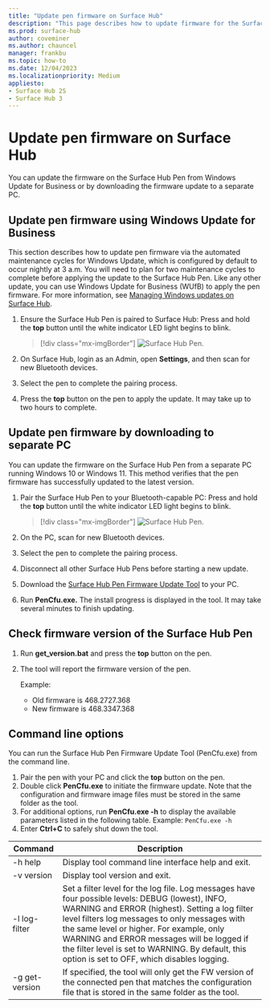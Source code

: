 ```yaml
---
title: "Update pen firmware on Surface Hub"
description: "This page describes how to update firmware for the Surface Hub Pen"
ms.prod: surface-hub
author: coveminer
ms.author: chauncel
manager: frankbu
ms.topic: how-to
ms.date: 12/04/2023
ms.localizationpriority: Medium
appliesto:
- Surface Hub 2S
- Surface Hub 3
---
```



# Update pen firmware on Surface Hub

You can update the firmware on the Surface Hub Pen from Windows Update for Business or by downloading the firmware update to a separate PC.

## Update pen firmware using Windows Update for Business

This section describes how to update pen firmware via the automated maintenance cycles for Windows Update, which is configured by default to occur nightly at 3 a.m. You will need to plan for two maintenance cycles to complete before applying the update to the Surface Hub Pen. Like any other update, you can use Windows Update for Business (WUfB) to apply the pen firmware. For more information, see [Managing Windows updates on Surface Hub](manage-windows-updates-for-surface-hub.md).

1. Ensure the Surface Hub Pen is paired to Surface Hub: Press and hold the **top** button until the white indicator LED light begins to blink.

    > [!div class="mx-imgBorder"]
    > ![Surface Hub Pen.](images/sh2-pen-1.png)

2. On Surface Hub, login as an Admin, open **Settings**, and then scan for new Bluetooth devices.
3. Select the pen to complete the pairing process.
4. Press the **top** button on the pen to apply the update. It may take up to two hours to complete.

## Update pen firmware by downloading to separate PC

You can update the firmware on the Surface Hub Pen from a separate PC running Windows 10 or Windows 11. This method verifies that the pen firmware has successfully updated to the latest version.

1. Pair the Surface Hub Pen to your Bluetooth-capable PC: Press and hold the **top** button until the white indicator LED light begins to blink.

    > [!div class="mx-imgBorder"]
    > ![Surface Hub Pen.](images/sh2-pen-1.png)

2. On the PC, scan for new Bluetooth devices.
3. Select the pen to complete the pairing process.
4. Disconnect all other Surface Hub Pens before starting a new update.
5. Download the [Surface Hub Pen Firmware Update Tool](https://download.microsoft.com/download/8/3/F/83FD5089-D14E-42E3-AF7C-6FC36F80D347/Pen_Firmware_Tool.zip) to your PC.
6. Run **PenCfu.exe.** The install progress is displayed in the tool. It may take several minutes to finish updating.

## Check firmware version of the Surface Hub Pen

1. Run **get_version.bat** and press the **top** button on the pen.
2. The tool will report the firmware version of the pen.

   Example:
    - Old firmware is 468.2727.368
    - New firmware is 468.3347.368

## Command line options

You can run the Surface Hub Pen Firmware Update Tool (PenCfu.exe) from the command line.

1. Pair the pen with your PC and click the **top** button on the pen.
2. Double click **PenCfu.exe** to initiate the firmware update. Note that the configuration and firmware image files must be stored in the same folder as the tool.
3. For additional options, run **PenCfu.exe -h** to display the available parameters listed in the following table. Example: `PenCfu.exe -h`
4. Enter **Ctrl+C** to safely shut down the tool.

| Command | Description |
| -------------- |---------------------------- |
| -h help        | Display tool command line interface help and exit. |
| -v version     | Display tool version and exit. |
| -l log-filter  | Set a filter level for the log file. Log messages have four possible levels: DEBUG (lowest), INFO, WARNING and ERROR (highest). Setting a log filter level filters log messages to only messages with the same level or higher. For example, only WARNING and ERROR messages will be logged if the filter level is set to WARNING. By default, this option is set to OFF, which disables logging. |
| -g get-version | If specified, the tool will only get the FW version of the connected pen that matches the configuration file that is stored in the same folder as the tool.  |